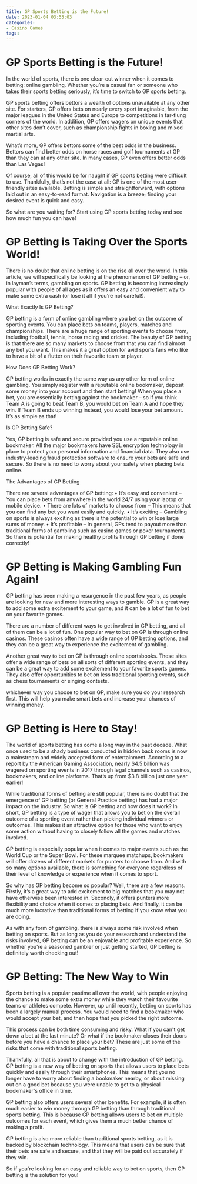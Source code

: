 ```yaml
---
title: GP Sports Betting is the Future!
date: 2023-01-04 03:55:03
categories:
- Casino Games
tags:
---
```



#  GP Sports Betting is the Future!

In the world of sports, there is one clear-cut winner when it comes to betting: online gambling. Whether you’re a casual fan or someone who takes their sports betting seriously, it’s time to switch to GP sports betting.

GP sports betting offers bettors a wealth of options unavailable at any other site. For starters, GP offers bets on nearly every sport imaginable, from the major leagues in the United States and Europe to competitions in far-flung corners of the world. In addition, GP offers wagers on unique events that other sites don’t cover, such as championship fights in boxing and mixed martial arts.

What’s more, GP offers bettors some of the best odds in the business. Bettors can find better odds on horse races and golf tournaments at GP than they can at any other site. In many cases, GP even offers better odds than Las Vegas!

Of course, all of this would be for naught if GP sports betting were difficult to use. Thankfully, that’s not the case at all: GP is one of the most user-friendly sites available. Betting is simple and straightforward, with options laid out in an easy-to-read format. Navigation is a breeze; finding your desired event is quick and easy.

So what are you waiting for? Start using GP sports betting today and see how much fun you can have!

#  GP Betting is Taking Over the Sports World!

There is no doubt that online betting is on the rise all over the world. In this article, we will specifically be looking at the phenomenon of GP betting – or, in layman’s terms, gambling on sports. GP betting is becoming increasingly popular with people of all ages as it offers an easy and convenient way to make some extra cash (or lose it all if you’re not careful!).

What Exactly Is GP Betting?

GP betting is a form of online gambling where you bet on the outcome of sporting events. You can place bets on teams, players, matches and championships. There are a huge range of sporting events to choose from, including football, tennis, horse racing and cricket. The beauty of GP betting is that there are so many markets to choose from that you can find almost any bet you want. This makes it a great option for avid sports fans who like to have a bit of a flutter on their favourite team or player.

How Does GP Betting Work?

 GP betting works in exactly the same way as any other form of online gambling. You simply register with a reputable online bookmaker, deposit some money into your account and then start betting! When you place a bet, you are essentially betting against the bookmaker – so if you think Team A is going to beat Team B, you would bet on Team A and hope they win. If Team B ends up winning instead, you would lose your bet amount. It’s as simple as that!

Is GP Betting Safe?

Yes, GP betting is safe and secure provided you use a reputable online bookmaker. All the major bookmakers have SSL encryption technology in place to protect your personal information and financial data. They also use industry-leading fraud protection software to ensure your bets are safe and secure. So there is no need to worry about your safety when placing bets online.

The Advantages of GP Betting

There are several advantages of GP betting:
 • It’s easy and convenient – You can place bets from anywhere in the world 24/7 using your laptop or mobile device. • There are lots of markets to choose from – This means that you can find any bet you want easily and quickly. • It’s exciting – Gambling on sports is always exciting as there is the potential to win or lose large sums of money. • It’s profitable – In general, GPs tend to payout more than traditional forms of gambling such as casino games or poker tournaments. So there is potential for making healthy profits through GP betting if done correctly!

#  GP Betting is Making Gambling Fun Again!

GP betting has been making a resurgence in the past few years, as people are looking for new and more interesting ways to gamble. GP is a great way to add some extra excitement to your game, and it can be a lot of fun to bet on your favorite games.

There are a number of different ways to get involved in GP betting, and all of them can be a lot of fun. One popular way to bet on GP is through online casinos. These casinos often have a wide range of GP betting options, and they can be a great way to experience the excitement of gambling.

Another great way to bet on GP is through online sportsbooks. These sites offer a wide range of bets on all sorts of different sporting events, and they can be a great way to add some excitement to your favorite sports games. They also offer opportunities to bet on less traditional sporting events, such as chess tournaments or singing contests.

 whichever way you choose to bet on GP, make sure you do your research first. This will help you make smart bets and increase your chances of winning money.

#  GP Betting is Here to Stay!

The world of sports betting has come a long way in the past decade. What once used to be a shady business conducted in hidden back rooms is now a mainstream and widely accepted form of entertainment. According to a report by the American Gaming Association, nearly $4.5 billion was wagered on sporting events in 2017 through legal channels such as casinos, bookmakers, and online platforms. That’s up from $3.8 billion just one year earlier!

While traditional forms of betting are still popular, there is no doubt that the emergence of GP betting (or General Practice betting) has had a major impact on the industry. So what is GP betting and how does it work? In short, GP betting is a type of wager that allows you to bet on the overall outcome of a sporting event rather than picking individual winners or outcomes. This makes it an attractive option for those who want to enjoy some action without having to closely follow all the games and matches involved.

GP betting is especially popular when it comes to major events such as the World Cup or the Super Bowl. For these marquee matchups, bookmakers will offer dozens of different markets for punters to choose from. And with so many options available, there is something for everyone regardless of their level of knowledge or experience when it comes to sport.

So why has GP betting become so popular? Well, there are a few reasons. Firstly, it’s a great way to add excitement to big matches that you may not have otherwise been interested in. Secondly, it offers punters more flexibility and choice when it comes to placing bets. And finally, it can be much more lucrative than traditional forms of betting if you know what you are doing.

As with any form of gambling, there is always some risk involved when betting on sports. But as long as you do your research and understand the risks involved, GP betting can be an enjoyable and profitable experience. So whether you’re a seasoned gambler or just getting started, GP betting is definitely worth checking out!

#  GP Betting: The New Way to Win

Sports betting is a popular pastime all over the world, with people enjoying the chance to make some extra money while they watch their favourite teams or athletes compete. However, up until recently, betting on sports has been a largely manual process. You would need to find a bookmaker who would accept your bet, and then hope that you picked the right outcome.

This process can be both time consuming and risky. What if you can't get down a bet at the last minute? Or what if the bookmaker closes their doors before you have a chance to place your bet? These are just some of the risks that come with traditional sports betting.

Thankfully, all that is about to change with the introduction of GP betting. GP betting is a new way of betting on sports that allows users to place bets quickly and easily through their smartphones. This means that you no longer have to worry about finding a bookmaker nearby, or about missing out on a good bet because you were unable to get to a physical bookmaker's office in time.

GP betting also offers users several other benefits. For example, it is often much easier to win money through GP betting than through traditional sports betting. This is because GP betting allows users to bet on multiple outcomes for each event, which gives them a much better chance of making a profit.

GP betting is also more reliable than traditional sports betting, as it is backed by blockchain technology. This means that users can be sure that their bets are safe and secure, and that they will be paid out accurately if they win.

So if you're looking for an easy and reliable way to bet on sports, then GP betting is the solution for you!